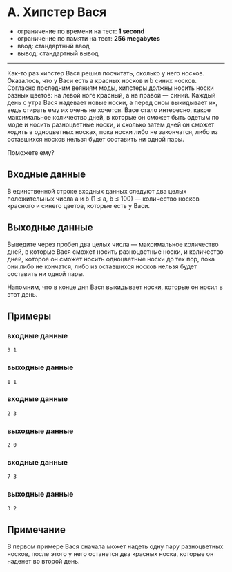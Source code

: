 # A. Хипстер Вася

- ограничение по времени на тест: **1 second**
- ограничение по памяти на тест: **256 megabytes**
- ввод: стандартный ввод
- вывод: стандартный вывод

---

Как-то раз хипстер Вася решил посчитать, сколько у него носков. Оказалось, что у Васи есть a красных носков и b синих
носков. Согласно последним веяниям моды, хипстеры должны носить носки разных цветов: на левой ноге красный, а на правой
— синий. Каждый день с утра Вася надевает новые носки, а перед сном выкидывает их, ведь стирать ему их очень не хочется.
Васе стало интересно, какое максимальное количество дней, в которые он сможет быть одетым по моде и носить разноцветные
носки, и сколько затем дней он сможет ходить в одноцветных носках, пока носки либо не закончатся, либо из оставшихся
носков нельзя будет составить ни одной пары.

Поможете ему?

## Входные данные

В единственной строке входных данных следуют два целых положительных числа a и b (1 ≤ a, b ≤ 100) — количество носков
красного и синего цветов, которые есть у Васи.

## Выходные данные

Выведите через пробел два целых числа — максимальное количество дней, в которые Вася сможет носить разноцветные носки, и
количество дней, которое он сможет носить одноцветные носки до тех пор, пока они либо не кончатся, либо из оставшихся
носков нельзя будет составить ни одной пары.

Напомним, что в конце дня Вася выкидывает носки, которые он носил в этот день.

## Примеры
### входные данные
```
3 1
```
### выходные данные
```
1 1
```

### входные данные
```
2 3
```
### выходные данные
```
2 0
```

### входные данные
```
7 3
```
### выходные данные
```
3 2
```

## Примечание

В первом примере Вася сначала может надеть одну пару разноцветных носков, после этого у него останется два красных
носка, которые он наденет во второй день.
